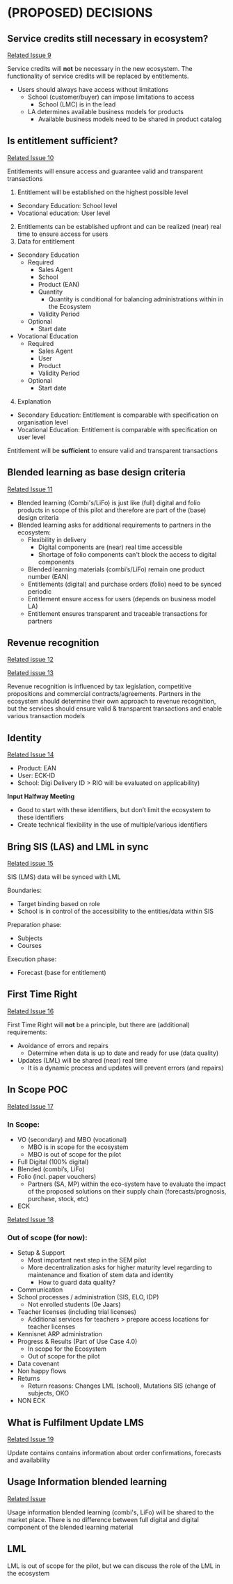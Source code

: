 # (PROPOSED) DECISIONS

## Service credits still necessary in ecosystem?
[Related Issue 9](https://github.com/stichtingsem/functional-overview/issues/9)

Service credits will **not** be necessary in the new ecosystem. The functionality of service credits will be replaced by entitlements.

- Users should always have access without limitations
  - School (customer/buyer) can impose limitations to access
    - School (LMC) is in the lead
  - LA determines available business models for products
    - Available business models need to be shared in product catalog

## Is entitlement sufficient?
[Related Issue 10](https://github.com/stichtingsem/functional-overview/issues/10)

Entitlements will ensure access and guarantee valid and transparent transactions

1. Entitlement will be established on the highest possible level
  - Secondary Education: School level
  - Vocational education: User level
2. Entitlements can be established upfront and can be realized (near) real time to ensure access for users
3. Data for entitlement
  - Secondary Education
     - Required 
        - Sales Agent
        - School
        - Product (EAN)
        - Quantity
          - Quantity is conditional for balancing administrations within in the Ecosystem
        - Validity Period
     - Optional
        - Start date
  - Vocational Education
     - Required   
        - Sales Agent
        - User
        - Product
        - Validity Period
     - Optional
        - Start date
4. Explanation
  - Secondary Education: Entitlement is comparable with specification on organisation level
  - Vocational Education: Entitlement is comparable with specification on user level

Entitlement will be **sufficient** to ensure valid and transparent transactions

## Blended learning as base design criteria
[Related Issue 11](https://github.com/stichtingsem/functional-overview/issues/11)

- Blended learning (Combi's/LiFo) is just like (full) digital and folio products in scope of this pilot and therefore are part of the (base) design criteria
- Blended learning asks for additional requirements to partners in the ecosystem:
  - Flexibility in delivery
    - Digital components are (near) real time accessible
    - Shortage of folio components can't block the access to digital components
  - Blended learning materials (combi’s/LiFo) remain one product number (EAN)
  - Entitlements (digital) and purchase orders (folio) need to be synced periodic
  - Entitlement ensure access for users (depends on business model LA)
  - Entitlement ensures transparent and traceable transactions for partners

## Revenue recognition
[Related issue 12](https://github.com/stichtingsem/functional-overview/issues/12)

[Related issue 13](https://github.com/stichtingsem/functional-overview/issues/13)

Revenue recognition is influenced by tax legislation, competitive propositions and commercial contracts/agreements. Partners in the ecosystem should determine their own approach to revenue recognition, but the services should ensure valid & transparent transactions and enable various transaction models

## Identity
[Related Issue 14](https://github.com/stichtingsem/functional-overview/issues/14)

- Product: EAN
- User: ECK-ID
- School: Digi Delivery ID > RIO will be evaluated on applicability)

**Input Halfway Meeting**
- Good to start with these identifiers, but don’t limit the ecosystem to these identifiers
- Create technical flexibility in the use of multiple/various identifiers


## Bring SIS (LAS) and LML in sync
[Related issue 15](https://github.com/stichtingsem/functional-overview/issues/15)

SIS (LMS) data will be synced with LML

Boundaries:
- Target binding based on role
- School is in control of the accessibility to the entities/data within SIS

Preparation phase:
- Subjects
- Courses

Execution phase:
- Forecast (base for entitlement)

## First Time Right
[Related Issue 16](https://github.com/stichtingsem/functional-overview/issues/16)

First Time Right will **not** be a principle, but there are (additional) requirements:
- Avoidance of errors and repairs
    - Determine when data is up to date and ready for use (data quality)
- Updates (LML) will be shared (near) real time
    - It is a dynamic process and updates will prevent errors (and repairs)
    
## In Scope POC
[Related Issue 17](https://github.com/stichtingsem/functional-overview/issues/17)

### In Scope:
- VO (secondary) and MBO (vocational)
  - MBO is in scope for the ecosystem
  - MBO is out of scope for the pilot
- Full Digital (100% digital)
- Blended (combi’s, LiFo)
- Folio (incl. paper vouchers)
    - Partners (SA, MP) within the eco-system have to evaluate the impact of the proposed solutions on their supply chain (forecasts/prognosis, purchase, stock, etc)
- ECK

[Related Issue 18](https://github.com/stichtingsem/functional-overview/issues/18)

### Out of scope (for now):
- Setup & Support
    - Most important next step in the SEM pilot
    - More decentralization asks for higher maturity level regarding to maintenance and fixation of stem data and identity 
      - How to guard data quality?
- Communication 
- School processes / administration (SIS, ELO, IDP)
    - Not enrolled students (0e Jaars)
- Teacher licenses (including trial licenses)
    - Additional services for teachers > prepare access locations for teacher licenses
- Kennisnet ARP administration
- Progress & Results (Part of Use Case 4.0)
  - In scope for the Ecosystem
  - Out of scope for the pilot
- Data covenant 
- Non happy flows
- Returns
    - Return reasons: Changes LML (school), Mutations SIS (change of subjects, OKO
- NON ECK

## What is Fulfilment Update LMS
[Related Issue 19](https://github.com/stichtingsem/functional-overview/issues/19)

Update contains contains information about order confirmations, forecasts and availability

## Usage Information blended learning
[Related Issue](https://github.com/stichtingsem/functional-overview/issues/20)

Usage information blended learning (combi's, LiFo) will be shared to the market place. There is no difference between full digital and digital component of the blended learning material

## LML

LML is out of scope for the pilot, but we can discuss the role of the LML in the ecosystem
